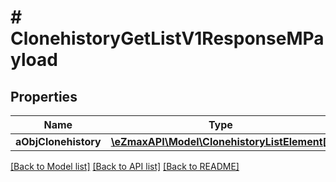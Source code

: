 # # ClonehistoryGetListV1ResponseMPayload

## Properties

Name | Type | Description | Notes
------------ | ------------- | ------------- | -------------
**aObjClonehistory** | [**\eZmaxAPI\Model\ClonehistoryListElement[]**](ClonehistoryListElement.md) |  |

[[Back to Model list]](../../README.md#models) [[Back to API list]](../../README.md#endpoints) [[Back to README]](../../README.md)
